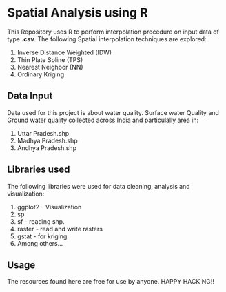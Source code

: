 
# Spatial Analysis using R
This Repository uses R to perform interpolation procedure on input data of type **.csv**. The following Spatial interpolation techniques are explored:
  1. Inverse Distance Weighted (IDW)
  2. Thin Plate Spline (TPS)
  3. Nearest Neighbor (NN)
  4. Ordinary Kriging

## Data Input
Data used for this project is about water quality. Surface water Quality and Ground water quality collected across India and particulally area in:
  1. Uttar Pradesh.shp
  2. Madhya Pradesh.shp
  3. Andhya Pradesh.shp

## Libraries used
The following libraries were used for data cleaning, analysis and visualization:
  1. ggplot2 - Visualization
  2. sp
  3. sf - reading shp.
  4. raster - read and write rasters
  5. gstat - for kriging
  6. Among others...
  
## Usage
The resources found here are free for use by anyone. HAPPY HACKING!!
